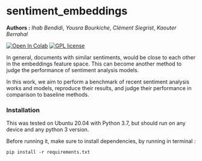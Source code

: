 # sentiment_embeddings

**Authors :** *Ihab Bendidi*, *Yousra Bourkiche*, *Clément Siegrist*, *Kaouter Berrahal*

[![Open In Colab](https://colab.research.google.com/assets/colab-badge.svg)](https://colab.research.google.com/github/IhabBendidi/sentiment_embeddings/blob/main/sentiment_embeddings.ipynb)
[![GPL license](https://img.shields.io/badge/License-GPL-blue.svg)](http://perso.crans.org/besson/LICENSE.html)

In general, documents with similar sentiments, would be close to each other in the embeddings feature space. This can become another method to judge the performance of sentiment analysis models.

In this work, we aim to perform a benchmark of recent sentiment analysis works and models, reproduce their results, and judge their performance in comparison to baseline methods.

### Installation

This was tested on Ubuntu 20.04 with Python 3.7, but should run on any device and any python 3 version.

Before running it, make sure to install dependencies, by running in terminal :

```
pip install -r requirements.txt
```
